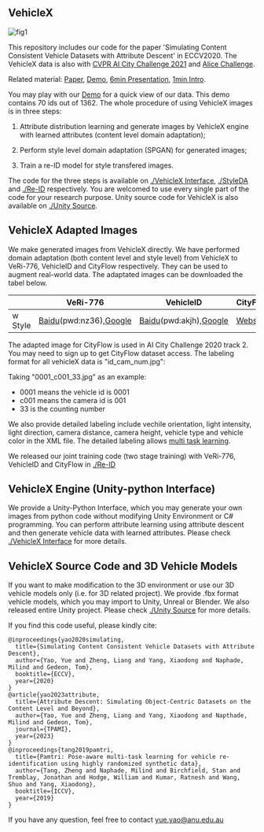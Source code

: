 ## VehicleX 

![fig1](https://github.com/yorkeyao/VehicleX/blob/master/VehicleX%20Interface/Images/VehicleX.jpg)  

This repository includes our code for the paper 'Simulating Content Consistent Vehicle Datasets with Attribute Descent' in ECCV2020. The VehicleX data is also with [CVPR AI City Challenge 2021](https://www.aicitychallenge.org/) and [Alice Challenge](http://45.32.72.229/).

Related material: [Paper](https://arxiv.org/abs/1912.08855), [Demo](http://vehiclex-demo.yaoy.cc:9610/), [6min Presentation](https://www.youtube.com/watch?v=JdA9Y_kPfJ4), [1min Intro](https://www.youtube.com/watch?v=YfCK4wngUac).

You may play with our [Demo](http://vehiclex-demo.yaoy.cc:9610/) for a quick view of our data. This demo contains 70 ids out of 1362. The whole procedure of using VehicleX images is in three steps:

1) Attribute distribution learning and generate images by VehicleX engine with learned attributes (content level domain adaptation); 

2) Perform style level domain adaptation (SPGAN) for generated images; 

3) Train a re-ID model for style transfered images. 

The code for the three steps is available on [./VehicleX Interface](https://github.com/yorkeyao/VehicleX/tree/master/VehicleX%20Interface), [./StyleDA](https://github.com/yorkeyao/VehicleX/tree/master/StyleDA) and [./Re-ID](https://github.com/yorkeyao/VehicleX/tree/master/Re-ID) respectively. You are welcomed to use every single part of the code for your research purpose. Unity source code for VehicleX is also available on [./Unity Source](https://github.com/yorkeyao/VehicleX/tree/master/Unity%20Source).

## VehicleX Adapted Images  

We make generated images from VehicleX directly. We have performed domain adaptation (both content level and style level) from VehicleX to VeRi-776, VehicleID and CityFlow respectively. They can be used to augment real-world data. The adaptated images can be downloaded the tabel below. 

|              | VeRi-776         | VehicleID        | CityFlow  |
|--------------|------------------|------------------|-----------|
| w Style      | [Baidu](https://pan.baidu.com/s/1q8t4mLGNVScjZevHFneVpw)(pwd:nz36),[Google](https://drive.google.com/file/d/1wLmUWY5clm88Jcmu1e5ITMYNCht_mnds/view?usp=sharing) | [Baidu](https://pan.baidu.com/s/1U16Z3GmTzEs-H_TrV24qlA)(pwd:akjh),[Google](https://drive.google.com/file/d/1C6VAf_Z19HuVPuUlb738HPRxpZKwWGx_/view?usp=sharing) | [Website](https://www.aicitychallenge.org/2020-track2-download/) |

The adapted image for CityFlow is used in AI City Challenge 2020 track 2. You may need to sign up to get CityFlow dataset access. The labeling format for all vehicleX data is "id_cam_num.jpg":

Taking "0001_c001_33.jpg" as an example: 
*  0001 means the vehicle id is 0001
*  c001 means the camera id is 001 
*  33 is the counting number

We also provide detailed labeling include vechile orientation, light intensity, light direction, camera distance, camera height, vehicle type and vehicle color in the XML file. The detailed labeling allows [multi task learning](https://github.com/NVlabs/PAMTRI).   

We released our joint training code (two stage training) with VeRi-776, VehicleID and CityFlow in [./Re-ID](https://github.com/yorkeyao/VehicleX/tree/master/Re-ID)

## VehicleX Engine (Unity-python Interface)

We provide a Unity-Python Interface, which you may generate your own images from python code without modifying Unity Environment or C# programming. You can perform attribute learning using attribute descent and then generate vehicle data with learned attributes. Please check [./VehicleX Interface](https://github.com/yorkeyao/VehicleX/tree/master/VehicleX%20Interface) for more details. 

## VehicleX Source Code and 3D Vehicle Models

If you want to make modification to the 3D environment or use our 3D vehicle models only (i.e. for 3D related project). We provide .fbx format vehicle models, which you may import to Unity, Unreal or Blender. We also released entire Unity project. Please check [./Unity Source](https://github.com/yorkeyao/VehicleX/tree/master/Unity%20Source) for more details.

If you find this code useful, please kindly cite:

```
@inproceedings{yao2020simulating,
  title={Simulating Content Consistent Vehicle Datasets with Attribute Descent},
  author={Yao, Yue and Zheng, Liang and Yang, Xiaodong and Naphade, Milind and Gedeon, Tom},
  booktitle={ECCV},
  year={2020}
}
@article{yao2023attribute,
  title={Attribute Descent: Simulating Object-Centric Datasets on the Content Level and Beyond},
  author={Yao, Yue and Zheng, Liang and Yang, Xiaodong and Napthade, Milind and Gedeon, Tom},
  journal={TPAMI},
  year={2023}
}
@inproceedings{tang2019pamtri,
  title={Pamtri: Pose-aware multi-task learning for vehicle re-identification using highly randomized synthetic data},
  author={Tang, Zheng and Naphade, Milind and Birchfield, Stan and Tremblay, Jonathan and Hodge, William and Kumar, Ratnesh and Wang, Shuo and Yang, Xiaodong},
  booktitle={ICCV},
  year={2019}
}
```

If you have any question, feel free to contact yue.yao@anu.edu.au




